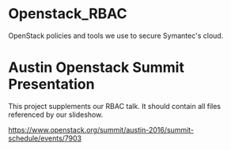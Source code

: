 # Openstack_RBAC

OpenStack policies and tools we use to secure Symantec's cloud.

# Austin Openstack Summit Presentation

This project supplements our RBAC talk. It should contain all files referenced
by our slideshow.

https://www.openstack.org/summit/austin-2016/summit-schedule/events/7903
